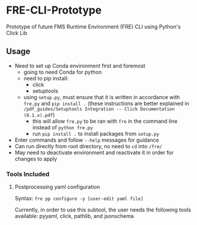 # FRE-CLI-Prototype
Prototype of future FMS Runtime Environment (FRE) CLI using Python's Click Lib

## Usage
* Need to set up Conda environment first and foremost
    - going to need Conda for python
    - need to pip install:
        - click
        - setuptools
    - using `setup.py`, must ensure that it is written in accordance with `fre.py` and `pip install .` (these instructions are better explained in `/pdf_guides/Setuptools Integration -- Click Documentation (8.1.x).pdf`)
        - this will allow `fre.py` to be ran with `fre` in the command line instead of `python fre.py`
        - run `pip install .` to install packages from `setup.py`
* Enter commands and follow `--help` messages for guidance
* Can run directly from root directory, no need to `cd` into `/fre/`
* May need to deactivate environment and reactivate it in order for changes to apply

### Tools Included
1) Postprocessing yaml configuration

    Syntax: `fre pp configure -y [user-edit yaml file]`
    
    Currently, in order to use this subtool, the user needs the following tools available: pyyaml, click, pathlib, and jsonschema
